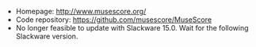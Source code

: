 - Homepage: http://www.musescore.org/
- Code repository: https://github.com/musescore/MuseScore
- No longer feasible to update with Slackware 15.0. Wait for the following Slackware version.
